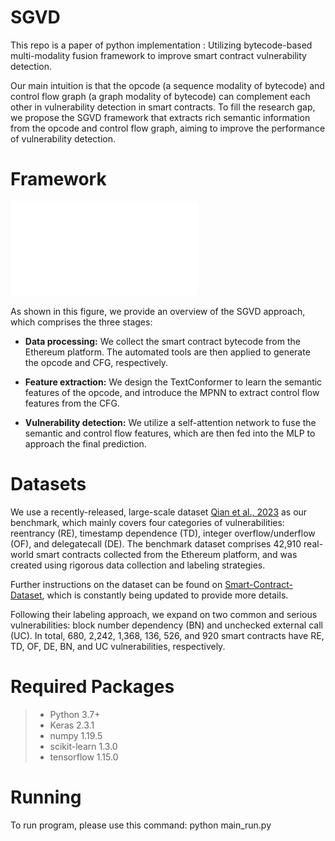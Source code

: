 # SGVD
This repo is a paper of python implementation : Utilizing bytecode-based multi-modality fusion framework to improve smart contract vulnerability detection. 

Our main intuition is that the opcode (a sequence modality of bytecode) and control flow graph (a graph modality of bytecode) can complement each other in vulnerability detection in smart contracts. To fill the research gap, we propose the SGVD framework that extracts rich semantic information from the opcode and control flow graph, aiming to improve the performance of vulnerability detection.

# Framework

![image](figs/SGVD.pdf)

As shown in this figure, we provide an overview of the SGVD approach, which comprises the three stages:

  * **Data processing:** We collect the smart contract bytecode from the Ethereum platform. The automated tools are then applied to generate the opcode and CFG, respectively.
  
  * **Feature extraction:** We design the TextConformer to learn the semantic features of the opcode, and introduce the MPNN to extract control flow features from the CFG.
  
  * **Vulnerability detection:** We utilize a self-attention network to fuse the semantic and control flow features, which are then fed into the MLP to approach the final prediction.
  

# Datasets
We use a recently-released, large-scale dataset [Qian et al., 2023](https://dl.acm.org/doi/10.1145/3543507.3583367) as our benchmark, which mainly covers four categories of vulnerabilities: reentrancy (RE), timestamp dependence (TD), integer overflow/underflow (OF), and delegatecall (DE). The benchmark dataset comprises 42,910 real-world smart contracts collected from the Ethereum platform, and was created using rigorous data collection and labeling strategies. 

Further instructions on the dataset can be found on [Smart-Contract-Dataset](https://github.com/Messi-Q/Smart-Contract-Dataset), which is constantly being updated to provide more details.

Following their labeling approach, we expand on two common and serious vulnerabilities: block number dependency (BN) and unchecked external call (UC). In total, 680, 2,242, 1,368, 136, 526, and 920 smart contracts have RE, TD, OF, DE, BN, and UC vulnerabilities, respectively.


# Required Packages
> - Python 3.7+
> - Keras 2.3.1
> - numpy 1.19.5
> - scikit-learn 1.3.0
> - tensorflow 1.15.0


# Running
To run program, please use this command: python main_run.py
